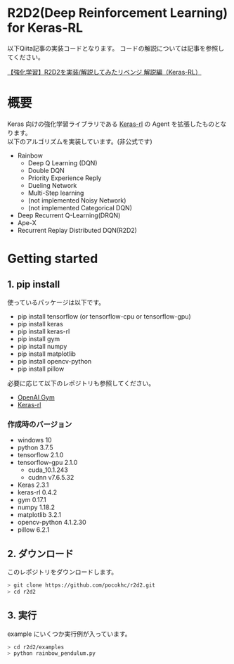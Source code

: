# R2D2(Deep Reinforcement Learning) for Keras-RL
以下Qiita記事の実装コードとなります。
コードの解説については記事を参照してください。

[【強化学習】R2D2を実装/解説してみたリベンジ 解説編（Keras-RL）](https://qiita.com/pocokhc/items/408f0f818140924ad4c4)

# 概要
Keras 向けの強化学習ライブラリである [Keras-rl](https://github.com/keras-rl/keras-rl) の Agent を拡張したものとなります。  
以下のアルゴリズムを実装しています。(非公式です)  

- Rainbow
  - Deep Q Learning (DQN)
  - Double DQN
  - Priority Experience Reply
  - Dueling Network
  - Multi-Step learning
  - (not implemented Noisy Network)
  - (not implemented Categorical DQN)
- Deep Recurrent Q-Learning(DRQN)
- Ape-X
- Recurrent Replay Distributed DQN(R2D2)

# Getting started
## 1. pip install
使っているパッケージは以下です。

+ pip install tensorflow (or tensorflow-cpu or tensorflow-gpu)
+ pip install keras
+ pip install keras-rl
+ pip install gym
+ pip install numpy
+ pip install matplotlib
+ pip install opencv-python
+ pip install pillow

必要に応じて以下のレポジトリも参照してください。

- [OpenAI Gym](https://github.com/openai/gym)
- [Keras-rl](https://github.com/keras-rl/keras-rl)

### 作成時のバージョン

+ windows 10
+ python 3.7.5
+ tensorflow 2.1.0
+ tensorflow-gpu 2.1.0
  + cuda_10.1.243
  + cudnn v7.6.5.32
+ Keras 2.3.1
+ keras-rl 0.4.2
+ gym 0.17.1
+ numpy 1.18.2
+ matplotlib 3.2.1
+ opencv-python 4.1.2.30
+ pillow 6.2.1


## 2. ダウンロード
このレポジトリをダウンロードします。

``` bash
> git clone https://github.com/pocokhc/r2d2.git
> cd r2d2
```

## 3. 実行
example にいくつか実行例が入っています。

``` bash
> cd r2d2/examples
> python rainbow_pendulum.py
```

